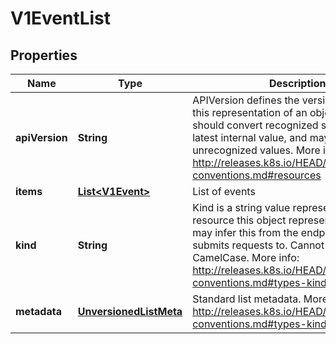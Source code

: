 
# V1EventList

## Properties
Name | Type | Description | Notes
------------ | ------------- | ------------- | -------------
**apiVersion** | **String** | APIVersion defines the versioned schema of this representation of an object. Servers should convert recognized schemas to the latest internal value, and may reject unrecognized values. More info: http://releases.k8s.io/HEAD/docs/devel/api-conventions.md#resources |  [optional]
**items** | [**List&lt;V1Event&gt;**](V1Event.md) | List of events | 
**kind** | **String** | Kind is a string value representing the REST resource this object represents. Servers may infer this from the endpoint the client submits requests to. Cannot be updated. In CamelCase. More info: http://releases.k8s.io/HEAD/docs/devel/api-conventions.md#types-kinds |  [optional]
**metadata** | [**UnversionedListMeta**](UnversionedListMeta.md) | Standard list metadata. More info: http://releases.k8s.io/HEAD/docs/devel/api-conventions.md#types-kinds |  [optional]



